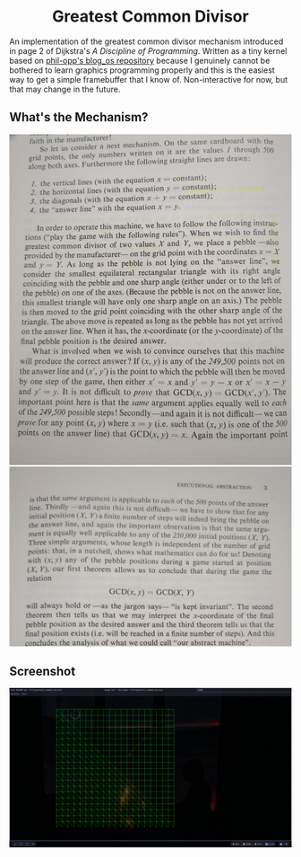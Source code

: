 <div align="center">

# Greatest Common Divisor

</div>

An implementation of the greatest common divisor mechanism introduced in page 2 of Dijkstra's *A Discipline of Programming*. Written as a tiny kernel based on [phil-opp's blog_os repository](https://github.com/phil-opp/blog_os/blob/edition-3/) because I genuinely cannot be bothered to learn graphics programming properly and this is the easiest way to get a simple framebuffer that I know of. Non-interactive for now, but that may change in the future.

## What's the Mechanism?

<img src="https://raw.githubusercontent.com/proudmuslim-dev/greatest-common-divisor/main/.github/assets/part-1.jpg">

<img src="https://raw.githubusercontent.com/proudmuslim-dev/greatest-common-divisor/main/.github/assets/part-2.jpg">

## Screenshot

![](.github/assets/screenshot.png)
